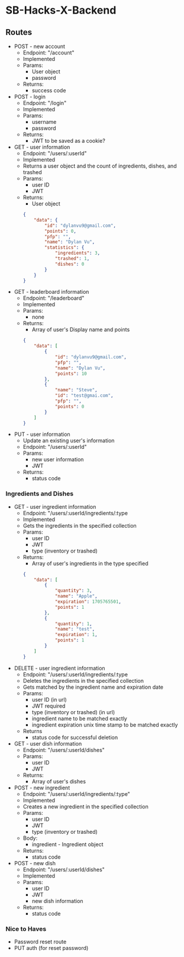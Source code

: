 # SB-Hacks-X-Backend

## Routes
* POST - new account
    * Endpoint: "/account"
    * Implemented
    * Params:
        * User object
        * password
    * Returns:
        * success code
* POST - login
    * Endpoint: "/login"
    * Implemented
    * Params:
        * username
        * password
    * Returns:
        * JWT to be saved as a cookie?
* GET - user information
    * Endpoint: "/users/:userId"
    * Implemented
    * Returns a user object and the count of ingredients, dishes, and trashed
    * Params:
        * user ID
        * JWT
    * Returns:
        * User object
        ```json
        {
            "data": {
                "id": "dylanvu9@gmail.com",
                "points": 0,
                "pfp": "",
                "name": "Dylan Vu",
                "statistics": {
                    "ingredients": 3,
                    "trashed": 1,
                    "dishes": 0
                }
            }
        }
        ```
* GET - leaderboard information
    * Endpoint: "/leaderboard"
    * Implemented
    * Params:
        * none
    * Returns:
        * Array of user's Display name and points
        ```json
        {
            "data": [
                {
                    "id": "dylanvu9@gmail.com",
                    "pfp": "",
                    "name": "Dylan Vu",
                    "points": 10
                },
                {
                    "name": "Steve",
                    "id": "test@gmai.com",
                    "pfp": "",
                    "points": 0
                }
            ]
        }
        ```
* PUT - user information
    * Update an existing user's information
    * Endpoint: "/users/:userId"
    * Params:
        * new user information
        * JWT
    * Returns:
        * status code

### Ingredients and Dishes
* GET - user ingredient information
    * Endpoint: "/users/:userId/ingredients/:type
    * Implemented
    * Gets the ingredients in the specified collection
    * Params:
        * user ID
        * JWT
        * type (inventory or trashed)
    * Returns:
        * Array of user's ingredients in the type specified
        ```json
        {
            "data": [
                {
                    "quantity": 3,
                    "name": "Apple",
                    "expiration": 1705765501,
                    "points": 1
                },
                {
                    "quantity": 1,
                    "name": "test",
                    "expiration": 1,
                    "points": 1
                }
            ]
        }
        ```
* DELETE - user ingredient information
    * Endpoint: "/users/:userId/ingredients/:type
    * Deletes the ingredients in the specified collection
    * Gets matched by the ingredient name and expiration date
    * Params:
        * user ID (in url)
        * JWT required
        * type (inventory or trashed) (in url)
        * ingredient name to be matched exactly
        * ingredient expiration unix time stamp to be matched exactly
    * Returns
        * status code for successful deletion
* GET - user dish information
    * Endpoint: "/users/:userId/dishes"
    * Params:
        * user ID
        * JWT
    * Returns:
        * Array of user's dishes
* POST - new ingredient
    * Endpoint: "/users/:userId/ingredients/:type"
    * Implemented
    * Creates a new ingredient in the specified collection
    * Params:
        * user ID
        * JWT
        * type (inventory or trashed)
    * Body:
        * ingredient - Ingredient object
    * Returns:
        * status code
* POST - new dish
    * Endpoint: "/users/:userId/dishes"
    * Implemented
    * Params:
        * user ID
        * JWT
        * new dish information
    * Returns:
        * status code

### Nice to Haves
* Password reset route
* PUT auth (for reset password)